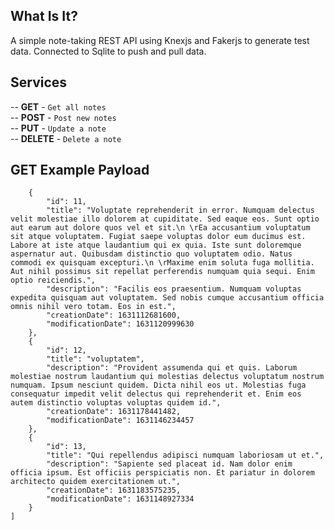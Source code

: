 ## What Is It?

A simple note-taking REST API using Knexjs and Fakerjs to generate test data. Connected to Sqlite to push and pull data.

## Services

-- **GET** - `Get all notes`\
-- **POST** - `Post new notes`\
-- **PUT** - `Update a note`\
-- **DELETE** - `Delete a note`

## GET Example Payload

```javascript[
    {
        "id": 11,
        "title": "Voluptate reprehenderit in error. Numquam delectus velit molestiae illo dolorem at cupiditate. Sed eaque eos. Sunt optio aut earum aut dolore quos vel et sit.\n \rEa accusantium voluptatum sit atque voluptatem. Fugiat saepe voluptas dolor eum ducimus est. Labore at iste atque laudantium qui ex quia. Iste sunt doloremque aspernatur aut. Quibusdam distinctio quo voluptatem odio. Natus commodi ex quisquam excepturi.\n \rMaxime enim soluta fuga mollitia. Aut nihil possimus sit repellat perferendis numquam quia sequi. Enim optio reiciendis.",
        "description": "Facilis eos praesentium. Numquam voluptas expedita quisquam aut voluptatem. Sed nobis cumque accusantium officia omnis nihil vero totam. Eos in est.",
        "creationDate": 1631112681600,
        "modificationDate": 1631120999630
    },
    {
        "id": 12,
        "title": "voluptatem",
        "description": "Provident assumenda qui et quis. Laborum molestiae nostrum laudantium qui molestias delectus voluptatum nostrum numquam. Ipsum nesciunt quidem. Dicta nihil eos ut. Molestias fuga consequatur impedit velit delectus qui reprehenderit et. Enim eos autem distinctio voluptas voluptas quidem id.",
        "creationDate": 1631178441482,
        "modificationDate": 1631146234457
    },
    {
        "id": 13,
        "title": "Qui repellendus adipisci numquam laboriosam ut et.",
        "description": "Sapiente sed placeat id. Nam dolor enim officia ipsum. Est officiis perspiciatis non. Et pariatur in dolorem architecto quidem exercitationem ut.",
        "creationDate": 1631183575235,
        "modificationDate": 1631148927334
    }
]
```

